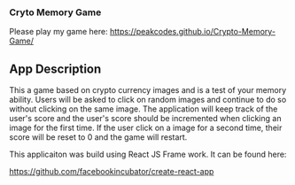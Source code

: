 ### Cryto Memory Game
Please play my game here: https://peakcodes.github.io/Crypto-Memory-Game/

## App Description
This a game based on crypto currency images and is a test of your memory ability. Users will be asked to click on random images and continue to do so without clicking on the same image. The application will keep track of the user's score and the user's score should be incremented when clicking an image for the first time. If the user click on a image for a second time, their score will be reset to 0 and the game will restart.

This applicaiton was build using React JS Frame work. It can be found here:

https://github.com/facebookincubator/create-react-app
